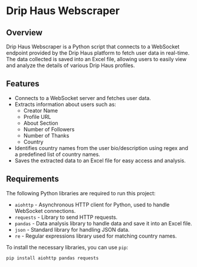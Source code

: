 # Drip Haus Webscraper

## Overview
Drip Haus Webscraper is a Python script that connects to a WebSocket endpoint provided by the Drip Haus platform to fetch user data in real-time. The data collected is saved into an Excel file, allowing users to easily view and analyze the details of various Drip Haus profiles.

## Features
- Connects to a WebSocket server and fetches user data.
- Extracts information about users such as:
  - Creator Name
  - Profile URL
  - About Section
  - Number of Followers
  - Number of Thanks
  - Country
- Identifies country names from the user bio/description using regex and a predefined list of country names.
- Saves the extracted data to an Excel file for easy access and analysis.

## Requirements
The following Python libraries are required to run this project:

- `aiohttp` - Asynchronous HTTP client for Python, used to handle WebSocket connections.
- `requests` - Library to send HTTP requests.
- `pandas` - Data analysis library to handle data and save it into an Excel file.
- `json` - Standard library for handling JSON data.
- `re` - Regular expressions library used for matching country names.

To install the necessary libraries, you can use `pip`:
```bash
pip install aiohttp pandas requests

